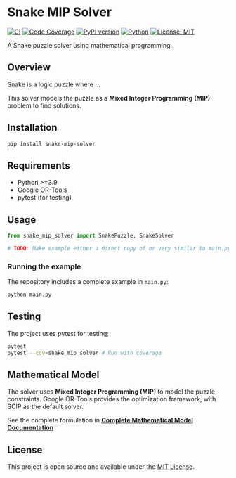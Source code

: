 <!--
## Development Checklist

Complete these tasks to fully implement Snake solver:

**Note:** Complete phases in order to ensure badges and links work correctly!

### Phase 1: Core Implementation
- [ ] **Implement puzzle logic** in `snake_mip_solver/puzzle.py`
  - [ ] Define puzzle parameters and constraints
  - [ ] Add validation methods (ensure puzzle is well-formed)
  - [ ] Implement solution verification
- [ ] **Implement MIP solver** in `snake_mip_solver/solver.py`
  - [ ] Add decision variables and constraints
  - [ ] Implement solution extraction
- [ ] **Update tests** in `tests/`
  - [ ] Add test cases for puzzle validation
  - [ ] Add solver test cases with known solutions
  - [ ] Ensure good test coverage

### Phase 2: Documentation & Examples  
- [ ] **Update main.py** with working example
- [ ] **Update README.md** with proper usage examples
- [ ] **Test locally** - ensure `python main.py` and `pytest` work
- [ ] **Complete mathematical model** in `model.md`
  - [ ] Define sets, variables, and constraints and write full model
  - [ ] Add illustrations/examples if required

### Phase 3: Repository Setup
- [ ] **Create GitHub repository** (public)
- [ ] **Push initial code** and verify CI passes
- [ ] **Set up Codecov**
  - [ ] Add repository to Codecov
  - [ ] Configure coverage reporting
  - [ ] Verify coverage badge works

### Phase 4: Publishing
- [ ] **Test package building** with `python build_package.py`
- [ ] **Publish to PyPI** with `python -m twine upload dist/*`
- [ ] **Verify PyPI page** and badges in README
- [ ] **Test installation** from PyPI: `pip install snake-mip-solver`

### Phase 5: Final Polish
- [ ] **Remove this checklist** from README
- [ ] **Add project-specific documentation**
- [ ] **Update version** and create release tag
-->

# Snake MIP Solver

[![CI](https://github.com/DenHvideDvaerg/snake-mip-solver/actions/workflows/ci.yml/badge.svg)](https://github.com/DenHvideDvaerg/snake-mip-solver/actions/workflows/ci.yml)
[![Code Coverage](https://img.shields.io/codecov/c/github/DenHvideDvaerg/snake-mip-solver?color=blue)](https://codecov.io/gh/DenHvideDvaerg/snake-mip-solver)
[![PyPI version](https://img.shields.io/pypi/v/snake-mip-solver?color=green)](https://pypi.org/project/snake-mip-solver/)
[![Python](https://img.shields.io/pypi/pyversions/snake-mip-solver?color=blue)](https://pypi.org/project/snake-mip-solver/)
[![License: MIT](https://img.shields.io/badge/License-MIT-yellow.svg)](https://opensource.org/licenses/MIT)

A Snake puzzle solver using mathematical programming.

## Overview

Snake is a logic puzzle where ...

This solver models the puzzle as a **Mixed Integer Programming (MIP)** problem to find solutions.

## Installation

```bash
pip install snake-mip-solver
```

## Requirements

- Python >=3.9
- Google OR-Tools
- pytest (for testing)

## Usage

```python
from snake_mip_solver import SnakePuzzle, SnakeSolver

# TODO: Make example either a direct copy of or very similar to main.py 
```

### Running the example

The repository includes a complete example in `main.py`:

```bash
python main.py
```

## Testing

The project uses pytest for testing:

```bash
pytest
pytest --cov=snake_mip_solver # Run with coverage
```

## Mathematical Model

The solver uses **Mixed Integer Programming (MIP)** to model the puzzle constraints. Google OR-Tools provides the optimization framework, with SCIP as the default solver.

See the complete formulation in **[Complete Mathematical Model Documentation](https://github.com/DenHvideDvaerg/snake-mip-solver/blob/main/model.md)**


## License

This project is open source and available under the [MIT License](LICENSE).